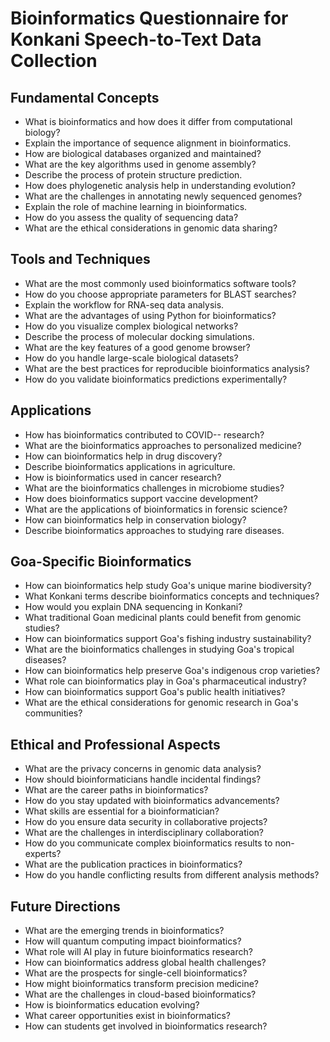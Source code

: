 # Bioinformatics Questionnaire for Konkani Speech-to-Text Data Collection

## Fundamental Concepts

- What is bioinformatics and how does it differ from computational biology?
- Explain the importance of sequence alignment in bioinformatics.
- How are biological databases organized and maintained?
- What are the key algorithms used in genome assembly?
- Describe the process of protein structure prediction.
- How does phylogenetic analysis help in understanding evolution?
- What are the challenges in annotating newly sequenced genomes?
- Explain the role of machine learning in bioinformatics.
- How do you assess the quality of sequencing data?
- What are the ethical considerations in genomic data sharing?

## Tools and Techniques

- What are the most commonly used bioinformatics software tools?
- How do you choose appropriate parameters for BLAST searches?
- Explain the workflow for RNA-seq data analysis.
- What are the advantages of using Python for bioinformatics?
- How do you visualize complex biological networks?
- Describe the process of molecular docking simulations.
- What are the key features of a good genome browser?
- How do you handle large-scale biological datasets?
- What are the best practices for reproducible bioinformatics analysis?
- How do you validate bioinformatics predictions experimentally?

## Applications

- How has bioinformatics contributed to COVID-- research?
- What are the bioinformatics approaches to personalized medicine?
- How can bioinformatics help in drug discovery?
- Describe bioinformatics applications in agriculture.
- How is bioinformatics used in cancer research?
- What are the bioinformatics challenges in microbiome studies?
- How does bioinformatics support vaccine development?
- What are the applications of bioinformatics in forensic science?
- How can bioinformatics help in conservation biology?
- Describe bioinformatics approaches to studying rare diseases.

## Goa-Specific Bioinformatics

- How can bioinformatics help study Goa's unique marine biodiversity?
- What Konkani terms describe bioinformatics concepts and techniques?
- How would you explain DNA sequencing in Konkani?
- What traditional Goan medicinal plants could benefit from genomic studies?
- How can bioinformatics support Goa's fishing industry sustainability?
- What are the bioinformatics challenges in studying Goa's tropical diseases?
- How can bioinformatics help preserve Goa's indigenous crop varieties?
- What role can bioinformatics play in Goa's pharmaceutical industry?
- How can bioinformatics support Goa's public health initiatives?
- What are the ethical considerations for genomic research in Goa's communities?

## Ethical and Professional Aspects

- What are the privacy concerns in genomic data analysis?
- How should bioinformaticians handle incidental findings?
- What are the career paths in bioinformatics?
- How do you stay updated with bioinformatics advancements?
- What skills are essential for a bioinformatician?
- How do you ensure data security in collaborative projects?
- What are the challenges in interdisciplinary collaboration?
- How do you communicate complex bioinformatics results to non-experts?
- What are the publication practices in bioinformatics?
- How do you handle conflicting results from different analysis methods?

## Future Directions

- What are the emerging trends in bioinformatics?
- How will quantum computing impact bioinformatics?
- What role will AI play in future bioinformatics research?
- How can bioinformatics address global health challenges?
- What are the prospects for single-cell bioinformatics?
- How might bioinformatics transform precision medicine?
- What are the challenges in cloud-based bioinformatics?
- How is bioinformatics education evolving?
- What career opportunities exist in bioinformatics?
- How can students get involved in bioinformatics research?
